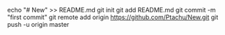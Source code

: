 echo "# New" >> README.md
git init
git add README.md
git commit -m "first commit"
git remote add origin https://github.com/Ptachu/New.git
git push -u origin master

